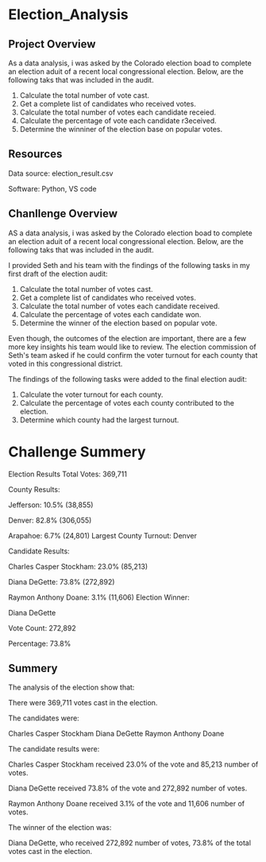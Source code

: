 # Election_Analysis

## Project Overview

As a data analysis, i was asked by the Colorado election boad to complete an election aduit of a recent local 
congressional election. Below, are the following taks that was included in the audit.

1. Calculate the total number of vote cast.
2. Get a complete list of candidates who received votes.
3. Calculate the total number of votes each candidate receied.
4. Calculate the percentage of vote each candidate r3eceived.
5. Determine the winniner of the election base on popular votes.

## Resources

 Data source: election_result.csv
 
 Software: Python, VS code


## Chanllenge Overview

AS a data analysis, i was asked by the Colorado election boad to complete an election aduit of a recent local 
congressional election. Below, are the following taks that was included in the audit.

I provided Seth and his team with the findings of the following tasks in my first draft of the election audit:
  
  1. Calculate the total number of votes cast. 
  2. Get a complete list of candidates who received votes. 
  3. Calculate the total number of votes each candidate received. 
  4. Calculate the percentage of votes each candidate won. 
  5. Determine the winner of the election based on popular vote.
  
Even though, the outcomes of the election are important, there are a few more key insights his team would like to review. 
The election commission of Seth's team asked if he could confirm the voter turnout for each county that voted in this congressional district.

The findings of the following tasks were added to the final election audit:

  1. Calculate the voter turnout for each county.
  2. Calculate the percentage of votes each county contributed to the election.
  3. Determine which county had the largest turnout.
  
  
# Challenge Summery

Election Results
Total Votes: 369,711

County Results:

Jefferson: 10.5% (38,855)

Denver: 82.8% (306,055)

Arapahoe: 6.7% (24,801)
Largest County Turnout: Denver

Candidate Results:

Charles Casper Stockham: 23.0% (85,213)

Diana DeGette: 73.8% (272,892)

Raymon Anthony Doane: 3.1% (11,606)
Election Winner:

Diana DeGette

Vote Count: 272,892

Percentage: 73.8%

## Summery

The analysis of the election show that:

There were 369,711 votes cast in the election.

The candidates were:

Charles Casper Stockham
Diana DeGette
Raymon Anthony Doane

The candidate results were:

Charles Casper Stockham received 23.0% of the vote and 85,213 number of votes.

Diana DeGette received 73.8% of the vote and 272,892 number of votes.

Raymon Anthony Doane received 3.1% of the vote and 11,606 number of votes.

The winner of the election was:

Diana DeGette, who received 272,892 number of votes, 73.8% of the total votes cast in the election.

